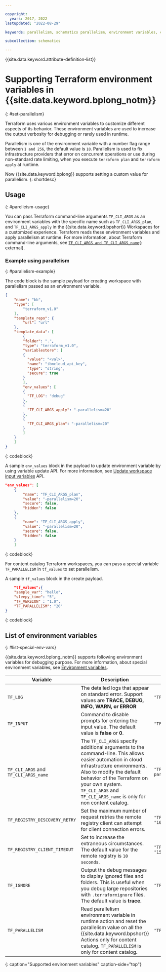 ```yaml
---

copyright:
  years: 2017, 2022
lastupdated: "2022-08-29"

keywords: parallelism, schematics parallelism, environment variables, command-line configuration, env vars

subcollection: schematics

---
```


{{site.data.keyword.attribute-definition-list}}


# Supporting Terraform environment variables in {{site.data.keyword.bplong_notm}}
{: #set-parallelism}

Terraform uses various environment variables to customize different aspects of its behavior. These environment variables are used to increase the output verbosity for debugging or rarely used in runtime. 

Parallelism is one of the environment variable with a number flag range between `1 and 256`, the default value is `10`. Parallelism is used to fix infrastructure providers that error on concurrent operations or use during non-standard rate limiting, when you execute `terraform plan` and `terraform apply` at runtime.

Now {{site.data.keyword.bplong}} supports setting a custom value for parallelism.
{: shortdesc}

## Usage
{: #parelleism-usage}

You can pass Terraform command-line arguments `TF_CLI_ARGS` as an environment variables with the specific name such as `TF_CLI_ARGS_plan`, and `TF_CLI_ARGS_apply` in the {{site.data.keyword.bpshort}} Workspaces for a customized experience. Terraform reads these environment variables and apply parallelism at runtime. For more information, about Terraform command-line arguments, see [`TF_CLI_ARGS and TF_CLI_ARGS_name`](https://www.terraform.io/cli/config/environment-variables#tf_cli_args-and-tf_cli_args_name){: external}. 

### Example using parallelism
{: #parallelism-example}

The code block is the sample payload for creating workspace with parallelism passed as an environment variable.

```json
{
    "name": "bb",
    "type": [
        "terraform_v1.0"
    ],
    "template_repo": {
        "url": "url"
    },
    "template_data": [
        {
        "folder": ".",
        "type": "terraform_v1.0",
        "variablestore": [
        {
          "value": "<val>",
          "name": "ibmcloud_api_key",
          "type": "string",
          "secure": true
        }
        ],
        "env_values": [
        {
          "TF_LOG": "debug"
        },
        {
          "TF_CLI_ARGS_apply": "-parallelism=20"
        },
        {
          "TF_CLI_ARGS_plan": "-parallelism=20"
        }
        ]
    }
    ]
}
```
{: codeblock}

A sample `env_values` block in the payload to update environment variable by using variable update API. For more information, see [Update workspace input variables](/apidocs/schematics/schematics#replace-workspace-inputs) API.

```json
"env_values": [
    {
        "name": "TF_CLI_ARGS_plan",
        "value": "-parallelism=20",
        "secure": false,
        "hidden": false
    },
    {
        "name": "TF_CLI_ARGS_apply",
        "value": "-parallelism=20",
        "secure": false,
        "hidden": false
    }
    ]
```
{: codeblock}

For content catalog Terraform workspaces, you can pass a special variable `TF_PARALLELISM` in `tf_values` to set parallelism.

A sample `tf_values` block in the create payload.

```json
    "tf_values":{
    "sample_var": "hello",
    "sleepy_time": "5",
    "TF_VERSION" : "1.0",
    "TF_PARALLELISM": "20"
}
```
{: codeblock}

## List of environment variables
{: #list-special-env-vars}

{{site.data.keyword.bplong_notm}} supports following environment variables for debugging purpose. For more information, about special environment variables, see [Environment variables](https://www.terraform.io/cli/config/environment-variables). 

| Variable | Description | Usage |
| ----  | ----- | ----- |
| `TF_LOG` | The detailed logs that appear on standard error. Support values are **TRACE, DEBUG, INFO, WARN, or ERROR** | `"TF_LOG": "TRACE"` |
| `TF_INPUT` | Command to disable prompts for entering the input value. The default value is **false** or **0**.| `"TF_INPUT": "0"` |
| `TF_CLI_ARGS` and `TF_CLI_ARGS_name` | The `TF_CLI_ARGS` specify additional arguments to the command-line. This allows easier automation in cloud infrastructure environments. Also to modify the default behavior of the Terraform on your own system. `TF_CLI_ARGS` and `TF_CLI_ARGS_name` is only for non content catalog.| `"TF_CLI_ARGS_apply": "-parallelism=20"`|
| `TF_REGISTRY_DISCOVERY_RETRY` | Set the maximum number of request retries the remote registry client can attempt for client connection errors.| `"TF_REGISTRY_DISCOVERY_RETRY": "10"`|
| `TF_REGISTRY_CLIENT_TIMEOUT` | Set to increase the extraneous circumstances. The default value for the remote registry is `10 seconds`.| `"TF_REGISTRY_CLIENT_TIMEOUT": "15"`|
| `TF_IGNORE` | Output the debug messages to display ignored files and folders. This is useful when you debug large repositories with `.terraformignore` files. The default value is **trace**.| `"TF_IGNORE": "trace"`|
| `TF_PARALLELISM` | Read parallelism environment variable in runtime action and reset the parallelism value on all the {{site.data.keyword.bpshort}} Actions only for content catalog. `TF_PARALLELISM` is only for content catalog. |`"TF_PARALLELISM": "20"`|
{: caption="Supported environment variables" caption-side="top"}



